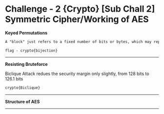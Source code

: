# Challenge - 2 {Crypto} [Sub Chall 2] Symmetric Cipher/Working of AES

**Keyed Permutations**

```txt
A "block" just refers to a fixed number of bits or bytes, which may represent any kind of data. AES processes a block and outputs another block. We'll be specifically talking the variant of AES which works on 128 bit (16 byte) blocks and a 128 bit key, known as AES-128.
```

`flag - crypto{bijection}`

---

**Resisting Bruteforce**

Biclique Attack redues the security margin only slightly, from 128 bits to 126.1 bits
```txt
crypto{Biclique}
```

---

**Structure of AES**



---
